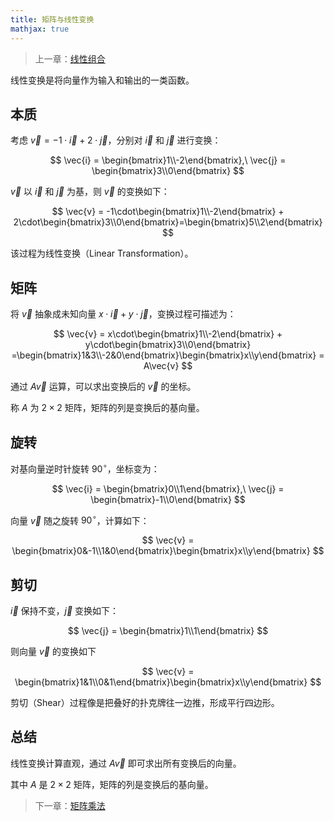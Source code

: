 ```yaml
---
title: 矩阵与线性变换
mathjax: true
---
```


> 上一章：[线性组合](linear-combination)

线性变换是将向量作为输入和输出的一类函数。

## 本质

考虑 $\vec{v} = -1\cdot \vec{i} + 2\cdot\vec{j}$，分别对 $\vec{i}$ 和 $\vec{j}$ 进行变换：

$$
\vec{i} = \begin{bmatrix}1\\-2\end{bmatrix},\ \vec{j} = \begin{bmatrix}3\\0\end{bmatrix}
$$

$\vec{v}$ 以 $\vec{i}$ 和 $\vec{j}$ 为基，则 $\vec{v}$ 的变换如下：

$$
\vec{v} = -1\cdot\begin{bmatrix}1\\-2\end{bmatrix} + 2\cdot\begin{bmatrix}3\\0\end{bmatrix}=\begin{bmatrix}5\\2\end{bmatrix}
$$

该过程为线性变换（Linear Transformation）。

## 矩阵

将 $\vec{v}$ 抽象成未知向量 $x\cdot\vec{i} + y\cdot\vec{j}$，变换过程可描述为：

$$
\vec{v} = x\cdot\begin{bmatrix}1\\-2\end{bmatrix} + y\cdot\begin{bmatrix}3\\0\end{bmatrix}
=\begin{bmatrix}1&3\\-2&0\end{bmatrix}\begin{bmatrix}x\\y\end{bmatrix} = A\vec{v}
$$

通过 $A\vec{v}$ 运算，可以求出变换后的 $\vec{v}$ 的坐标。

称 $A$ 为 $2\times 2$ 矩阵，矩阵的列是变换后的基向量。

## 旋转

对基向量逆时针旋转 $90^{\circ}$，坐标变为：

$$
\vec{i} = \begin{bmatrix}0\\1\end{bmatrix},\ \vec{j} = \begin{bmatrix}-1\\0\end{bmatrix}
$$

向量 $\vec{v}$ 随之旋转 $90^{\circ}$，计算如下： 

$$
\vec{v} = \begin{bmatrix}0&-1\\1&0\end{bmatrix}\begin{bmatrix}x\\y\end{bmatrix}
$$

## 剪切

$\vec{i}$ 保持不变，$\vec{j}$ 变换如下：

$$
\vec{j} = \begin{bmatrix}1\\1\end{bmatrix}
$$

则向量 $\vec{v}$ 的变换如下

$$
\vec{v} = \begin{bmatrix}1&1\\0&1\end{bmatrix}\begin{bmatrix}x\\y\end{bmatrix}
$$

剪切（Shear）过程像是把叠好的扑克牌往一边推，形成平行四边形。

## 总结

线性变换计算直观，通过 $A\vec{v}$ 即可求出所有变换后的向量。

其中 $A$ 是 $2\times 2$ 矩阵，矩阵的列是变换后的基向量。

> 下一章：[矩阵乘法](/la/matrix-multiplication)
